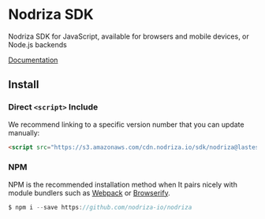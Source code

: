 
# Nodriza SDK

Nodriza SDK for JavaScript, available for browsers and mobile devices, or Node.js backends 

[Documentation](https://nodriza-io.github.io/nodriza/#/guide)

## Install

### Direct  `<script>`  Include
We recommend linking to a specific version number that you can update manually:
```html
<script src="https://s3.amazonaws.com/cdn.nodriza.io/sdk/nodriza@lastest/nodriza-sdk.bundle.js"></script>
```

### NPM
NPM is the recommended installation method when It pairs nicely with module bundlers such as [Webpack](https://webpack.js.org/) or [Browserify](http://browserify.org/).
```javascript
$ npm i --save https://github.com/nodriza-io/nodriza 
```
